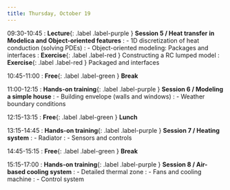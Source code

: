 ```yaml
---
title: Thursday, October 19
---
```


09:30-10:45
: **Lecture**{: .label .label-purple } **Session 5 / Heat transfer in Modelica and Object-oriented features**
: - 1D discretization of heat conduction (solving PDEs)
: - Object-oriented modeling: Packages and interfaces
: **Exercise**{: .label .label-red } Constructing a RC lumped model
: **Exercise**{: .label .label-red } Packaged and interfaces

10:45-11:00 
: **Free**{: .label .label-green } **Break**

11:00-12:15 
: **Hands-on training**{: .label .label-purple } **Session 6 / Modeling a simple house**
: - Building envelope (walls and windows)
: - Weather boundary conditions

12:15-13:15 
: **Free**{: .label .label-green } **Lunch**

13:15-14:45 
: **Hands-on training**{: .label .label-purple } **Session 7 / Heating system**
: - Radiator
: - Sensors and controls

14:45-15:15 
: **Free**{: .label .label-green } **Break**

15:15-17:00 
: **Hands-on training**{: .label .label-purple } **Session 8 / Air-based cooling system**
: - Detailed thermal zone
: - Fans and cooling machine
: - Control system

